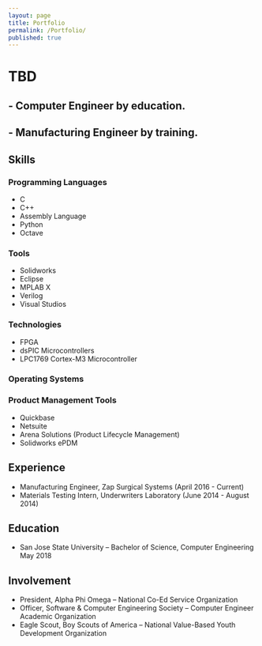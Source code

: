 ```yaml
---
layout: page
title: Portfolio
permalink: /Portfolio/
published: true
---
```


# TBD
## - Computer Engineer by education.
## - Manufacturing Engineer by training.

## Skills
### Programming Languages
- C
- C++
- Assembly Language
- Python
- Octave
### Tools
- Solidworks
- Eclipse
- MPLAB X
- Verilog
- Visual Studios
### Technologies
- FPGA
- dsPIC Microcontrollers
- LPC1769 Cortex-M3 Microcontroller
### Operating Systems
### Product Management Tools
- Quickbase
- Netsuite
- Arena Solutions (Product Lifecycle Management)
- Solidworks ePDM

## Experience
- Manufacturing Engineer, Zap Surgical Systems (April 2016 - Current)
- Materials Testing Intern, Underwriters Laboratory (June 2014 - August 2014)

## Education
- San Jose State University – Bachelor of Science, Computer Engineering	May 2018

## Involvement
- President, Alpha Phi Omega – National Co-Ed Service Organization		
- Officer, Software & Computer Engineering Society – Computer Engineer Academic Organization
- Eagle Scout, Boy Scouts of America – National Value-Based Youth Development Organization
